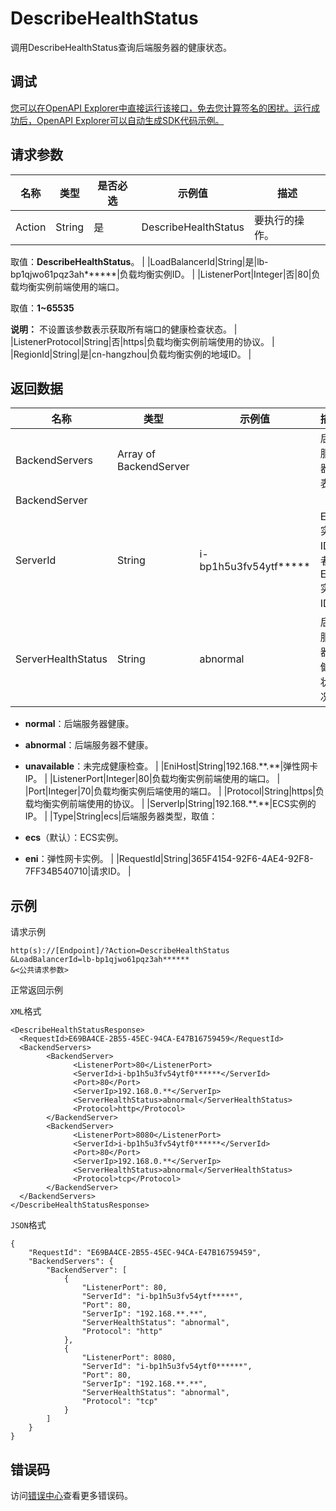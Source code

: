 # DescribeHealthStatus

调用DescribeHealthStatus查询后端服务器的健康状态。

## 调试

[您可以在OpenAPI Explorer中直接运行该接口，免去您计算签名的困扰。运行成功后，OpenAPI Explorer可以自动生成SDK代码示例。](https://api.aliyun.com/#product=Slb&api=DescribeHealthStatus&type=RPC&version=2014-05-15)

## 请求参数

|名称|类型|是否必选|示例值|描述|
|--|--|----|---|--|
|Action|String|是|DescribeHealthStatus|要执行的操作。

 取值：**DescribeHealthStatus**。 |
|LoadBalancerId|String|是|lb-bp1qjwo61pqz3ah\*\*\*\*\*\*|负载均衡实例ID。 |
|ListenerPort|Integer|否|80|负载均衡实例前端使用的端口。

 取值：**1~65535**

 **说明：** 不设置该参数表示获取所有端口的健康检查状态。 |
|ListenerProtocol|String|否|https|负载均衡实例前端使用的协议。 |
|RegionId|String|是|cn-hangzhou|负载均衡实例的地域ID。 |

## 返回数据

|名称|类型|示例值|描述|
|--|--|---|--|
|BackendServers|Array of BackendServer| |后端服务器列表。 |
|BackendServer| | | |
|ServerId|String|i-bp1h5u3fv54ytf\*\*\*\*\*|ECS实例ID或者ENI实例ID。 |
|ServerHealthStatus|String|abnormal|后端服务器的健康状况。

 -   **normal**：后端服务器健康。
-   **abnormal**：后端服务器不健康。
-   **unavailable**：未完成健康检查。 |
|EniHost|String|192.168.\*\*.\*\*|弹性网卡IP。 |
|ListenerPort|Integer|80|负载均衡实例前端使用的端口。 |
|Port|Integer|70|负载均衡实例后端使用的端口。 |
|Protocol|String|https|负载均衡实例前端使用的协议。 |
|ServerIp|String|192.168.\*\*.\*\*|ECS实例的IP。 |
|Type|String|ecs|后端服务器类型，取值：

 -   **ecs**（默认）：ECS实例。
-   **eni**：弹性网卡实例。 |
|RequestId|String|365F4154-92F6-4AE4-92F8-7FF34B540710|请求ID。 |

## 示例

请求示例

```
http(s)://[Endpoint]/?Action=DescribeHealthStatus
&LoadBalancerId=lb-bp1qjwo61pqz3ah******
&<公共请求参数>
```

正常返回示例

`XML`格式

```
<DescribeHealthStatusResponse>
  <RequestId>E69BA4CE-2B55-45EC-94CA-E47B16759459</RequestId>
  <BackendServers>
        <BackendServer>
              <ListenerPort>80</ListenerPort>
              <ServerId>i-bp1h5u3fv54ytf0******</ServerId>
              <Port>80</Port>
              <ServerIp>192.168.0.**</ServerIp>
              <ServerHealthStatus>abnormal</ServerHealthStatus>
              <Protocol>http</Protocol>
        </BackendServer>
        <BackendServer>
              <ListenerPort>8080</ListenerPort>
              <ServerId>i-bp1h5u3fv54ytf0******</ServerId>
              <Port>80</Port>
              <ServerIp>192.168.0.**</ServerIp>
              <ServerHealthStatus>abnormal</ServerHealthStatus>
              <Protocol>tcp</Protocol>
        </BackendServer>
  </BackendServers>
</DescribeHealthStatusResponse>
```

`JSON`格式

```
{
    "RequestId": "E69BA4CE-2B55-45EC-94CA-E47B16759459", 
    "BackendServers": {
        "BackendServer": [
            {
                "ListenerPort": 80, 
                "ServerId": "i-bp1h5u3fv54ytf*****", 
                "Port": 80, 
                "ServerIp": "192.168.**.**", 
                "ServerHealthStatus": "abnormal", 
                "Protocol": "http"
            }, 
            {
                "ListenerPort": 8080, 
                "ServerId": "i-bp1h5u3fv54ytf0******", 
                "Port": 80, 
                "ServerIp": "192.168.**.**", 
                "ServerHealthStatus": "abnormal", 
                "Protocol": "tcp"
            }
        ]
    }
}
```

## 错误码

访问[错误中心](https://error-center.alibabacloud.com/status/product/Slb)查看更多错误码。

